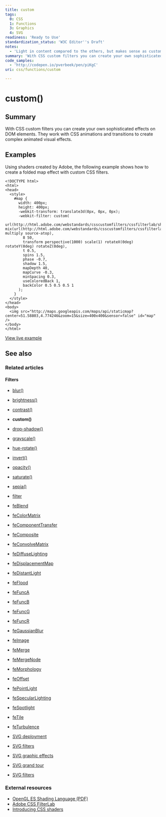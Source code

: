 ```yaml
---
title: custom
tags:
  0: CSS
  1: Functions
  3: Graphics
  4: SVG
readiness: 'Ready to Use'
standardization_status: 'W3C Editor''s Draft'
notes:
  - 'Light in content compared to the others, but makes sense as custom. May want to provide elaboration in the future.'
summary: 'With CSS custom filters you can create your own sophisticated effects on DOM elements. They work with CSS animations and transitions to create complex animated visual effects.'
code_samples:
  - 'http://codepen.io/pverbeek/pen/piKgC'
uri: css/functions/custom

---
```

# custom()

## Summary

With CSS custom filters you can create your own sophisticated effects on DOM elements. They work with CSS animations and transitions to create complex animated visual effects.

## Examples

Using shaders created by Adobe, the following example shows how to create a folded map effect with custom CSS filters.

    <!DOCTYPE html>
    <html>
    <head>
      <style>
        #map {
          width: 400px;
          height: 400px;
          -webkit-transform: translate3d(0px, 0px, 0px);
          -webkit-filter: custom(
            url(http://html.adobe.com/webstandards/csscustomfilters/cssfilterlab/shaders/vertex/fold.vs) mix(url(http://html.adobe.com/webstandards/csscustomfilters/cssfilterlab/shaders/fragment/fold.fs) multiply source-atop),
            8 50,
            transform perspective(1000) scale(1) rotateX(0deg) rotateY(0deg) rotateZ(0deg),
            t 0.5,
            spins 1.5,
            phase -0.7,
            shadow 1.5,
            mapDepth 40,
            mapCurve -0.3,
            minSpacing 0.3,
            useColoredBack 1,
            backColor 0.5 0.5 0.5 1
          );
        }
      </style>
    </head>
    <body>
      <img src="http://maps.googleapis.com/maps/api/staticmap?center=51.58803,4.774246&zoom=15&size=400x400&sensor=false" id="map" />
    </body>
    </html>

[View live example](http://codepen.io/pverbeek/pen/piKgC)

## See also

### Related articles

#### Filters

-   [blur()](/css/functions/blur)

-   [brightness()](/css/functions/brightness)

-   [contrast()](/css/functions/contrast)

-   **custom()**

-   [drop-shadow()](/css/functions/drop-shadow)

-   [grayscale()](/css/functions/grayscale)

-   [hue-rotate()](/css/functions/hue-rotate)

-   [invert()](/css/functions/invert)

-   [opacity()](/css/functions/opacity)

-   [saturate()](/css/functions/saturate)

-   [sepia()](/css/functions/sepia)

-   [filter](/css/properties/filter)

-   [feBlend](/svg/elements/feBlend)

-   [feColorMatrix](/svg/elements/feColorMatrix)

-   [feComponentTransfer](/svg/elements/feComponentTransfer)

-   [feComposite](/svg/elements/feComposite)

-   [feConvolveMatrix](/svg/elements/feConvolveMatrix)

-   [feDiffuseLighting](/svg/elements/feDiffuseLighting)

-   [feDisplacementMap](/svg/elements/feDisplacementMap)

-   [feDistantLight](/svg/elements/feDistantLight)

-   [feFlood](/svg/elements/feFlood)

-   [feFuncA](/svg/elements/feFuncA)

-   [feFuncB](/svg/elements/feFuncB)

-   [feFuncG](/svg/elements/feFuncG)

-   [feFuncR](/svg/elements/feFuncR)

-   [feGaussianBlur](/svg/elements/feGaussianBlur)

-   [feImage](/svg/elements/feImage)

-   [feMerge](/svg/elements/feMerge)

-   [feMergeNode](/svg/elements/feMergeNode)

-   [feMorphology](/svg/elements/feMorphology)

-   [feOffset](/svg/elements/feOffset)

-   [fePointLight](/svg/elements/fePointLight)

-   [feSpecularLighting](/svg/elements/feSpecularLighting)

-   [feSpotlight](/svg/elements/feSpotlight)

-   [feTile](/svg/elements/feTile)

-   [feTurbulence](/svg/elements/feTurbulence)

-   [SVG deployment](/svg/tutorials/smarter_svg_deploy)

-   [SVG filters](/svg/tutorials/smarter_svg_filters)

-   [SVG graphic effects](/svg/tutorials/smarter_svg_graphics)

-   [SVG grand tour](/svg/tutorials/smarter_svg_overview)

-   [SVG filters](/tutorials/svg_filters)

### External resources

-   [OpenGL ES Shading Language (PDF)](http://www.khronos.org/files/opengles_shading_language.pdf)
-   [Adobe CSS FilterLab](http://html.adobe.com/webstandards/csscustomfilters/cssfilterlab/)
-   [Introducing CSS shaders](http://www.adobe.com/devnet/html5/articles/css-shaders.html)

